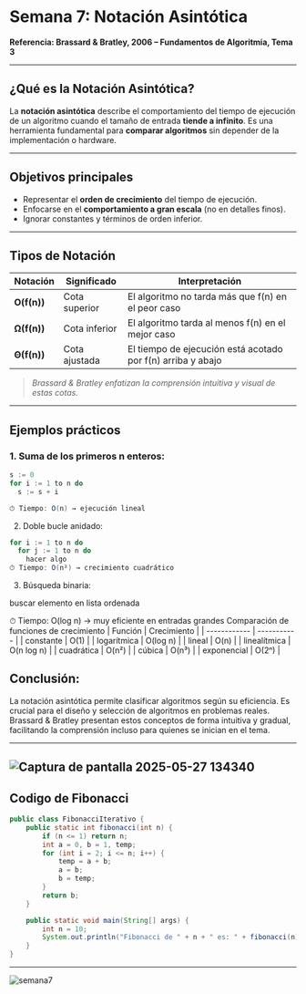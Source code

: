 # Semana 7: Notación Asintótica  
**Referencia: Brassard & Bratley, 2006 – Fundamentos de Algoritmia, Tema 3**

---

## ¿Qué es la Notación Asintótica?

La **notación asintótica** describe el comportamiento del tiempo de ejecución de un algoritmo cuando el tamaño de entrada **tiende a infinito**. Es una herramienta fundamental para **comparar algoritmos** sin depender de la implementación o hardware.

---

## Objetivos principales

- Representar el **orden de crecimiento** del tiempo de ejecución.
- Enfocarse en el **comportamiento a gran escala** (no en detalles finos).
- Ignorar constantes y términos de orden inferior.

---

## Tipos de Notación

| Notación     | Significado    | Interpretación                                        |
|--------------|----------------|-------------------------------------------------------|
| **O(f(n))**  | Cota superior  | El algoritmo no tarda más que f(n) en el peor caso   |
| **Ω(f(n))**  | Cota inferior  | El algoritmo tarda al menos f(n) en el mejor caso    |
| **Θ(f(n))**  | Cota ajustada  | El tiempo de ejecución está acotado por f(n) arriba y abajo |

> *Brassard & Bratley enfatizan la comprensión intuitiva y visual de estas cotas.*

---

## Ejemplos prácticos

### 1. Suma de los primeros n enteros:
```java
s := 0
for i := 1 to n do
  s := s + i

⏱ Tiempo: O(n) → ejecución lineal
```
2. Doble bucle anidado:
```java
for i := 1 to n do
  for j := 1 to n do
    hacer algo
⏱ Tiempo: O(n²) → crecimiento cuadrático
```
3. Búsqueda binaria:

buscar elemento en lista ordenada

⏱ Tiempo: O(log n) → muy eficiente en entradas grandes
Comparación de funciones de crecimiento
| Función      | Crecimiento |
| ------------ | ----------- |
| constante    | O(1)        |
| logarítmica  | O(log n)    |
| lineal       | O(n)        |
| linealítmica | O(n log n)  |
| cuadrática   | O(n²)       |
| cúbica       | O(n³)       |
| exponencial  | O(2ⁿ)       |

## Conclusión:

La notación asintótica permite clasificar algoritmos según su eficiencia.
Es crucial para el diseño y selección de algoritmos en problemas reales.
Brassard & Bratley presentan estos conceptos de forma intuitiva y gradual, facilitando la comprensión incluso para quienes se inician en el tema.

---
![Captura de pantalla 2025-05-27 134340](https://github.com/user-attachments/assets/0034c953-72cc-4255-b4a8-b69ccfb486b2)
---
## Codigo de Fibonacci
```java
public class FibonacciIterativo {
    public static int fibonacci(int n) {
        if (n <= 1) return n;
        int a = 0, b = 1, temp;
        for (int i = 2; i <= n; i++) {
            temp = a + b;
            a = b;
            b = temp;
        }
        return b;
    }

    public static void main(String[] args) {
        int n = 10;
        System.out.println("Fibonacci de " + n + " es: " + fibonacci(n));
    }
}
```
---
![semana7](https://github.com/user-attachments/assets/8bf67256-7c45-459b-9ff4-b09f5f0f6cc8)



